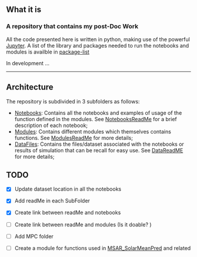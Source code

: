 ## What it is 
### A repository that contains my post-Doc Work
All the code presented here is written in python, making use of the powerful [Jupyter](https://jupyter.org/). A list of the library and packages needed to run the notebooks and modules is availble in [package-list](package-list.txt)
</br>

In development ...

___
## Architecture
The repository is subdivided in 3 subfolders as follows:  
- [Notebooks](Notebooks/): Contains all the notebooks and examples of usage of the function defined in the modules. See [NotebooksReadMe](Notebooks/README.md) for a brief description of each notebook;
- [Modules](Modules/): Contains different modules which themselves contains functions. See [ModulesReadMe](Modules/README.md) for more details;
- [DataFiles](DataFiles/): Contains the files/dataset associated with the notebooks or results of simulation that can be recall for easy use. See [DataReadME](DataFiles/README.md) for more details; 


## TODO
- [x] Update dataset location in all the notebooks
- [x] Add readMe in each SubFolder
- [x] Create link between readMe and notebooks
- [ ] Create link between readMe and modules (Is it doable? )
- [ ] Add MPC folder
- [ ] Create a module for functions used in [MSAR_SolarMeanPred](Notebooks/MSAR_SolarMeanPred.ipynb) and related
 
